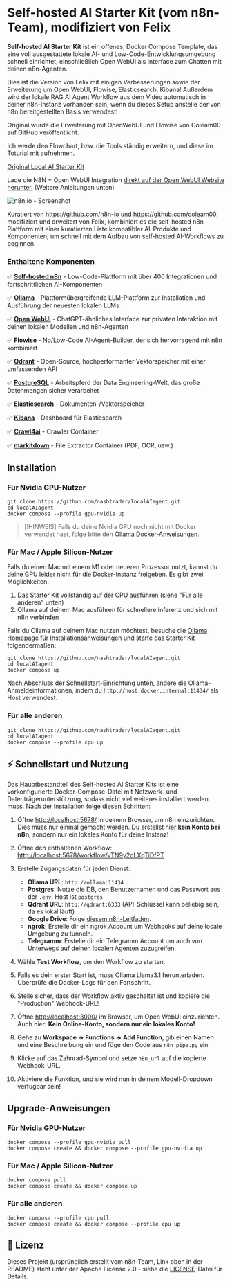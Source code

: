 # Self-hosted AI Starter Kit (vom n8n-Team), modifiziert von Felix

**Self-hosted AI Starter Kit** ist ein offenes, Docker Compose Template, das
eine voll ausgestattete lokale AI- und Low-Code-Entwicklungsumgebung schnell einrichtet, einschließlich Open WebUI als Interface zum Chatten mit deinen n8n-Agenten.

Dies ist die Version von Felix mit einigen Verbesserungen sowie der Erweiterung um Open WebUI, Flowise, Elasticsearch, Kibana!
Außerdem wird der lokale RAG AI Agent Workflow aus dem Video automatisch in deiner
n8n-Instanz vorhanden sein, wenn du dieses Setup anstelle der von n8n bereitgestellten Basis verwendest!

Original wurde die Erweiterung mit OpenWebUI und Flowise von Coleam00 auf GitHub veröffentlicht.

Ich werde den Flowchart, bzw. die Tools ständig erweitern, und diese im Toturial mit aufnehmen.

[Original Local AI Starter Kit](https://github.com/n8n-io/self-hosted-ai-starter-kit)

Lade die N8N + Open WebUI Integration [direkt auf der Open WebUI Website herunter.](https://openwebui.com/f/coleam/n8n_pipe/) (Weitere Anleitungen unten)

![n8n.io - Screenshot](https://raw.githubusercontent.com/n8n-io/self-hosted-ai-starter-kit/main/assets/n8n-demo.gif)

Kuratiert von <https://github.com/n8n-io> und <https://github.com/coleam00>, modifiziert und erweitert von Felix, kombiniert es die self-hosted n8n-Plattform mit einer kuratierten Liste kompatibler AI-Produkte und Komponenten, um schnell mit dem Aufbau von self-hosted AI-Workflows zu beginnen.

### Enthaltene Komponenten

✅ [**Self-hosted n8n**](https://n8n.io/) - Low-Code-Plattform mit über 400
Integrationen und fortschrittlichen AI-Komponenten

✅ [**Ollama**](https://ollama.com/) - Plattformübergreifende LLM-Plattform zur Installation
und Ausführung der neuesten lokalen LLMs

✅ [**Open WebUI**](https://openwebui.com/) - ChatGPT-ähnliches Interface zur
privaten Interaktion mit deinen lokalen Modellen und n8n-Agenten

✅ [**Flowise**](https://flowiseai.com/) - No/Low-Code AI-Agent-Builder,
der sich hervorragend mit n8n kombiniert

✅ [**Qdrant**](https://qdrant.tech/) - Open-Source, hochperformanter Vektorspeicher
mit einer umfassenden API

✅ [**PostgreSQL**](https://www.postgresql.org/) - Arbeitspferd der Data Engineering-Welt, das große Datenmengen sicher verarbeitet

✅ [**Elasticsearch**](https://www.elastic.co/de/elasticsearch) - Dokumenten-/Vektorspeicher

✅ [**Kibana**](https://www.elastic.co/de/kibana) - Dashboard für Elasticsearch

✅ [**Crawl4ai**](https://docs.crawl4ai.com/) - Crawler Container

✅ [**markitdown**](https://github.com/microsoft/markitdown) - File Extractor Container (PDF, OCR, usw.)

## Installation

### Für Nvidia GPU-Nutzer

```
git clone https://github.com/nashtrader/localAIagent.git
cd localAIagent
docker compose --profile gpu-nvidia up
```

> [!HINWEIS]
> Falls du deine Nvidia GPU noch nicht mit Docker verwendet hast, folge bitte den
> [Ollama Docker-Anweisungen](https://github.com/ollama/ollama/blob/main/docs/docker.md).

### Für Mac / Apple Silicon-Nutzer

Falls du einen Mac mit einem M1 oder neueren Prozessor nutzt, kannst du deine GPU
leider nicht für die Docker-Instanz freigeben. Es gibt zwei Möglichkeiten:

1. Das Starter Kit vollständig auf der CPU ausführen (siehe "Für alle anderen" unten)
2. Ollama auf deinem Mac ausführen für schnellere Inferenz und sich mit n8n verbinden

Falls du Ollama auf deinem Mac nutzen möchtest, besuche die
[Ollama Homepage](https://ollama.com/)
für Installationsanweisungen und starte das Starter Kit folgendermaßen:

```
git clone https://github.com/nashtrader/localAIagent.git
cd localAIagent
docker compose up
```

Nach Abschluss der Schnellstart-Einrichtung unten, ändere die Ollama-Anmeldeinformationen,
indem du `http://host.docker.internal:11434/` als Host verwendest.

### Für alle anderen

```
git clone https://github.com/nashtrader/localAIagent.git
cd localAIagent
docker compose --profile cpu up
```

## ⚡️ Schnellstart und Nutzung

Das Hauptbestandteil des Self-hosted AI Starter Kits ist eine vorkonfigurierte Docker-Compose-Datei mit Netzwerk- und Datenträgerunterstützung, sodass nicht viel weiteres installiert werden muss. Nach der Installation folge diesen Schritten:

1. Öffne <http://localhost:5678/> in deinem Browser, um n8n einzurichten. Dies muss nur einmal gemacht werden. Du erstellst hier **kein Konto bei n8n**, sondern nur ein lokales Konto für deine Instanz!
2. Öffne den enthaltenen Workflow: <http://localhost:5678/workflow/vTN9y2dLXqTiDfPT>
3. Erstelle Zugangsdaten für jeden Dienst:

   - **Ollama URL**: `http://ollama:11434`
   - **Postgres**: Nutze die DB, den Benutzernamen und das Passwort aus der `.env`. Host ist `postgres`
   - **Qdrant URL**: `http://qdrant:6333` (API-Schlüssel kann beliebig sein, da es lokal läuft)
   - **Google Drive**: Folge [diesem n8n-Leitfaden](https://docs.n8n.io/integrations/builtin/credentials/google/).
   - **ngrok**: Erstelle dir ein ngrok Account um Webhooks auf deine locale Umgebung zu tunneln.
   - **Telegramm**: Erstelle dir ein Telegramm Account um auch von Unterwegs auf deinen localen Agenten zuzugreifen.

4. Wähle **Test Workflow**, um den Workflow zu starten.
5. Falls es dein erster Start ist, muss Ollama Llama3.1 herunterladen. Überprüfe die Docker-Logs für den Fortschritt.
6. Stelle sicher, dass der Workflow aktiv geschaltet ist und kopiere die "Production" Webhook-URL!
7. Öffne <http://localhost:3000/> im Browser, um Open WebUI einzurichten. Auch hier: **Kein Online-Konto, sondern nur ein lokales Konto!**
8. Gehe zu **Workspace -> Functions -> Add Function**, gib einen Namen und eine Beschreibung ein und füge den Code aus `n8n_pipe.py` ein.
9. Klicke auf das Zahnrad-Symbol und setze `n8n_url` auf die kopierte Webhook-URL.
10. Aktiviere die Funktion, und sie wird nun in deinem Modell-Dropdown verfügbar sein!

## Upgrade-Anweisungen

### Für Nvidia GPU-Nutzer

```
docker compose --profile gpu-nvidia pull
docker compose create && docker compose --profile gpu-nvidia up
```

### Für Mac / Apple Silicon-Nutzer

```
docker compose pull
docker compose create && docker compose up
```

### Für alle anderen

```
docker compose --profile cpu pull
docker compose create && docker compose --profile cpu up
```

## 📜 Lizenz

Dieses Projekt (ursprünglich erstellt vom n8n-Team, Link oben in der README) steht unter der Apache License 2.0 - siehe die
[LICENSE](LICENSE)-Datei für Details.

